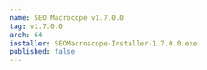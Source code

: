 ```yaml
---
name: SEO Macrocope v1.7.0.0
tag: v1.7.0.0
arch: 64
installer: SEOMacroscope-Installer-1.7.0.0.exe
published: false
---
```

